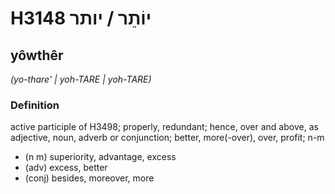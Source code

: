 # H3148 יוֹתֵר / יותר

## yôwthêr

_(yo-thare' | yoh-TARE | yoh-TARE)_

### Definition

active participle of H3498; properly, redundant; hence, over and above, as adjective, noun, adverb or conjunction; better, more(-over), over, profit; n-m

- (n m) superiority, advantage, excess
- (adv) excess, better
- (conj) besides, moreover, more
